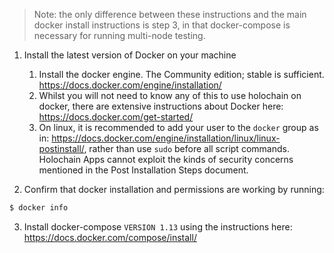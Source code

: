 > Note: the only difference between these instructions and the main docker install instructions is step 3, in that docker-compose is necessary for running multi-node testing.

1. Install the latest version of Docker on your machine
    1. Install the docker engine. The Community edition; stable is sufficient. https://docs.docker.com/engine/installation/
    2. Whilst you will not need to know any of this to use holochain on docker, there are extensive instructions about Docker here: https://docs.docker.com/get-started/
    3. On linux, it is recommended to add your user to the `docker` group as in: https://docs.docker.com/engine/installation/linux/linux-postinstall/, rather than use `sudo` before all script commands. Holochain Apps cannot exploit the kinds of security concerns mentioned in the Post Installation Steps document.


2. Confirm that docker installation and permissions are working by running:
```bash
$ docker info
```
3. Install docker-compose `VERSION 1.13` using the instructions here: https://docs.docker.com/compose/install/
